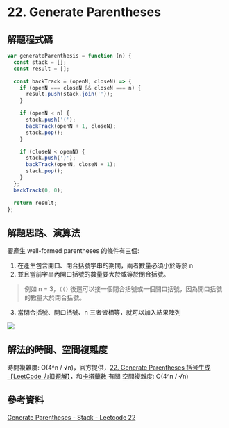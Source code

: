 # 22. Generate Parentheses

## 解題程式碼

```javascript
var generateParenthesis = function (n) {
  const stack = [];
  const result = [];

  const backTrack = (openN, closeN) => {
    if (openN === closeN && closeN === n) {
      result.push(stack.join(''));
    }

    if (openN < n) {
      stack.push('(');
      backTrack(openN + 1, closeN);
      stack.pop();
    }

    if (closeN < openN) {
      stack.push(')');
      backTrack(openN, closeN + 1);
      stack.pop();
    }
  };
  backTrack(0, 0);

  return result;
};
```

## 解題思路、演算法

要產生 well-formed parentheses 的條件有三個:

1. 在產生包含開口、閉合括號字串的期間，兩者數量必須小於等於 n
2. 並且當前字串內開口括號的數量要大於或等於閉合括號。
> 例如 n = 3，`(()` 後還可以接一個閉合括號或一個開口括號，因為開口括號的數量大於閉合括號。
3. 當閉合括號、開口括號、n 三者皆相等，就可以加入結果陣列

![](https://upload.cc/i1/2023/12/26/nqg9Cf.png)

## 解法的時間、空間複雜度

時間複雜度: O(4^n / √n)，官方提供，[22. Generate Parentheses 括号生成【LeetCode 力扣题解】](https://youtu.be/-K5r4ZOcXno)，和[卡塔蘭數](https://zh.wikipedia.org/zh-tw/%E5%8D%A1%E5%A1%94%E5%85%B0%E6%95%B0) 有關
空間複雜度: O(4^n / √n)

## 參考資料

[Generate Parentheses - Stack - Leetcode 22](https://youtu.be/s9fokUqJ76A)
